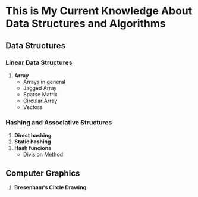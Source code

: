 # This is My Current Knowledge About Data Structures and Algorithms

## Data Structures

### Linear Data Structures

1. **Array**
   - Arrays in general
   - Jagged Array
   - Sparse Matrix
   - Circular Array
   - Vectors

### Hashing and Associative Structures

1. **Direct hashing**
2. **Static hashing**
3. **Hash funcions**
   - Division Method

## Computer Graphics

1. **Bresenham's Circle Drawing**
